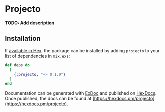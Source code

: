 # Projecto

**TODO: Add description**

## Installation

If [available in Hex](https://hex.pm/docs/publish), the package can be installed
by adding `projecto` to your list of dependencies in `mix.exs`:

```elixir
def deps do
  [
    {:projecto, "~> 0.1.0"}
  ]
end
```

Documentation can be generated with [ExDoc](https://github.com/elixir-lang/ex_doc)
and published on [HexDocs](https://hexdocs.pm). Once published, the docs can
be found at [https://hexdocs.pm/projecto](https://hexdocs.pm/projecto).

